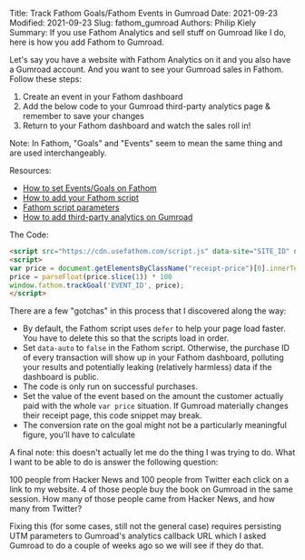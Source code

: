 Title: Track Fathom Goals/Fathom Events in Gumroad
Date: 2021-09-23
Modified: 2021-09-23
Slug: fathom_gumroad
Authors: Philip Kiely
Summary: If you use Fathom Analytics and sell stuff on Gumroad like I do, here is how you add Fathom to Gumroad.

Let's say you have a website with Fathom Analytics on it and you also have a Gumroad account. And you want to see your Gumroad sales in Fathom. Follow these steps:

1. Create an event in your Fathom dashboard
2. Add the below code to your Gumroad third-party analytics page & remember to save your changes
3. Return to your Fathom dashboard and watch the sales roll in!

Note: In Fathom, "Goals" and "Events" seem to mean the same thing and are used interchangeably.

Resources:

* [How to set Events/Goals on Fathom](https://usefathom.com/docs/features/goals)
* [How to add your Fathom script](https://usefathom.com/docs/script/script)
* [Fathom script parameters](https://usefathom.com/docs/script/script-advanced)
* [How to add third-party analytics on Gumroad](https://help.gumroad.com/article/174-third-party-analytics)

The Code:

```html
<script src="https://cdn.usefathom.com/script.js" data-site="SITE_ID" data-auto="false"></script>
<script>
var price = document.getElementsByClassName("receipt-price")[0].innerText
price = parseFloat(price.slice(1)) * 100
window.fathom.trackGoal('EVENT_ID', price);
</script>
```

There are a few "gotchas" in this process that I discovered along the way:

* By default, the Fathom script uses `defer` to help your page load faster. You have to delete this so that the scripts load in order.
* Set `data-auto` to `false` in the Fathom script. Otherwise, the purchase ID of every transaction will show up in your Fathom dashboard, polluting your results and potentially leaking (relatively harmless) data if the dashboard is public.
* The code is only run on successful purchases.
* Set the value of the event based on the amount the customer actually paid with the whole `var price` situation. If Gumroad materially changes their receipt page, this code snippet may break.
* The conversion rate on the goal might not be a particularly meaningful figure, you'll have to calculate

A final note: this doesn't actually let me do the thing I was trying to do. What I want to be able to do is answer the following question:

100 people from Hacker News and 100 people from Twitter each click on a link to my website. 4 of those people buy the book on Gumroad in the same session. How many of those people came from Hacker News, and how many from Twitter?

Fixing this (for some cases, still not the general case) requires persisting UTM parameters to Gumroad's analytics callback URL which I asked Gumroad to do a couple of weeks ago so we will see if they do that.